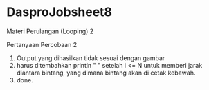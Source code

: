 # DasproJobsheet8
Materi Perulangan (Looping) 2

Pertanyaan Percobaan 2
1. Output yang dihasilkan tidak sesuai dengan gambar
2. harus ditembahkan println " " setelah i <= N untuk memberi jarak diantara bintang, yang dimana bintang akan di cetak kebawah.
3. done.